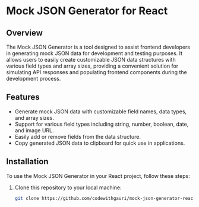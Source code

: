 # Mock JSON Generator for React

## Overview

The Mock JSON Generator is a tool designed to assist frontend developers in generating mock JSON data for development and testing purposes. It allows users to easily create customizable JSON data structures with various field types and array sizes, providing a convenient solution for simulating API responses and populating frontend components during the development process.

## Features

- Generate mock JSON data with customizable field names, data types, and array sizes.
- Support for various field types including string, number, boolean, date, and image URL.
- Easily add or remove fields from the data structure.
- Copy generated JSON data to clipboard for quick use in applications.

## Installation

To use the Mock JSON Generator in your React project, follow these steps:

1. Clone this repository to your local machine:

   ```bash
   git clone https://github.com/codewithgauri/mock-json-generator-react.git
